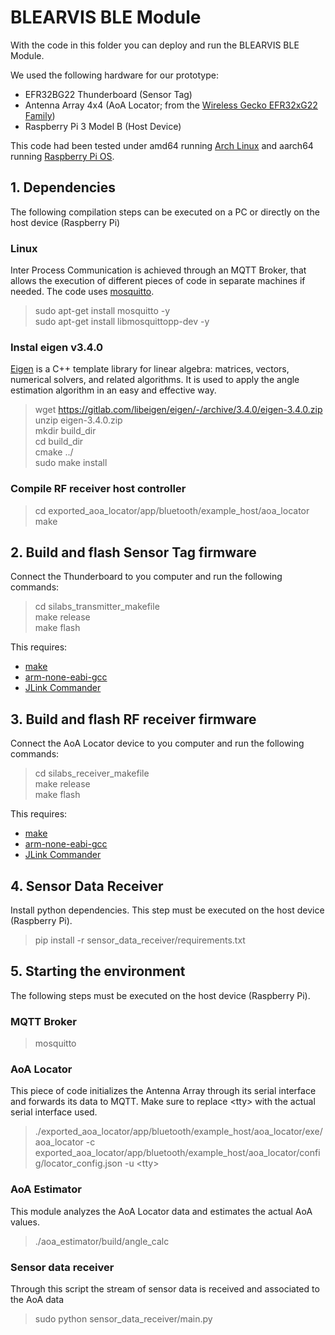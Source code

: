 # BLEARVIS BLE Module

With the code in this folder you can deploy and run the BLEARVIS BLE Module. 

We used the following hardware for our prototype:
- EFR32BG22 Thunderboard (Sensor Tag)
- Antenna Array 4x4 (AoA Locator; from the [Wireless Gecko EFR32xG22 Family](https://www.silabs.com/wireless/gecko-series-2/efr32xg22))
- Raspberry Pi 3 Model B (Host Device)

This code had been tested under amd64 running [Arch Linux](https://archlinux.org/) and aarch64 running [Raspberry Pi OS](https://www.raspberrypi.com/software/).

## 1. Dependencies

The following compilation steps can be executed on a PC or directly on the host device (Raspberry Pi)

### Linux
Inter Process Communication is achieved through an MQTT Broker, that allows the execution of different pieces of code in separate machines if needed.
The code uses [mosquitto](https://mosquitto.org/).

> sudo apt-get install mosquitto -y  
> sudo apt-get install libmosquittopp-dev -y

### Instal eigen v3.4.0
[Eigen](https://eigen.tuxfamily.org/index.php?title=Main_Page) is a C++ template library for linear algebra: matrices, vectors, numerical solvers, and related algorithms. It is used to apply the angle estimation algorithm in an easy and effective way.

> wget https://gitlab.com/libeigen/eigen/-/archive/3.4.0/eigen-3.4.0.zip  
> unzip eigen-3.4.0.zip  
> mkdir build_dir  
> cd build_dir   
> cmake ../  
> sudo make install  

### Compile RF receiver host controller

> cd exported_aoa_locator/app/bluetooth/example_host/aoa_locator  
> make

## 2. Build and flash Sensor Tag firmware
Connect the Thunderboard to you computer and run the following commands: 

> cd silabs_transmitter_makefile  
> make release  
> make flash

This requires:
- [make](https://www.gnu.org/software/make/)
- [arm-none-eabi-gcc](https://developer.arm.com/downloads/-/gnu-rm)
- [JLink Commander](https://www.segger.com/products/debug-probes/j-link/tools/j-link-software/#j-link-commander)

## 3. Build and flash RF receiver firmware
Connect the AoA Locator device to you computer and run the following commands: 

> cd silabs_receiver_makefile  
> make release  
> make flash

This requires:
- [make](https://www.gnu.org/software/make/)
- [arm-none-eabi-gcc](https://developer.arm.com/downloads/-/gnu-rm)
- [JLink Commander](https://www.segger.com/products/debug-probes/j-link/tools/j-link-software/#j-link-commander)

## 4. Sensor Data Receiver
Install python dependencies.
This step must be executed on the host device (Raspberry Pi).

> pip install -r sensor_data_receiver/requirements.txt

## 5. Starting the environment
The following steps must be executed on the host device (Raspberry Pi).

### MQTT Broker

> mosquitto

### AoA Locator
This piece of code initializes the Antenna Array through its serial interface and forwards its data to MQTT. Make sure to replace \<tty\> with the actual serial interface used.

> ./exported_aoa_locator/app/bluetooth/example_host/aoa_locator/exe/aoa_locator -c exported_aoa_locator/app/bluetooth/example_host/aoa_locator/config/locator_config.json -u \<tty\>

### AoA Estimator
This module analyzes the AoA Locator data and estimates the actual AoA values.

> ./aoa_estimator/build/angle_calc

### Sensor data receiver
Through this script the stream of sensor data is received and associated to the AoA data

> sudo python sensor_data_receiver/main.py
